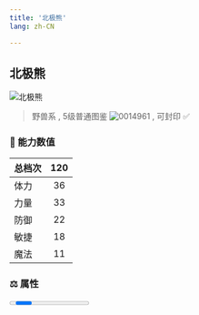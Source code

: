```yaml
---
title: '北极熊'
lang: zh-CN

---
```



## 北极熊

![北极熊](https://user-images.githubusercontent.com/78347270/115937625-61280700-a4d3-11eb-8ea9-cac79a13c12c.gif) 

> 野兽系 , 5级普通图鉴 ![0014961](https://user-images.githubusercontent.com/78347270/115963859-4ea5e000-a55c-11eb-84e2-5fee99d1fbb6.gif) , 可封印 ✅ 


### 💪 能力数值

| 总档次       | 120            |
| :----------- |:-------------:|
| 体力      | 36   <Stars :number="3.5" />  |
| 力量      | 33   <Stars :number="3.5" />  |
| 防御      | 22  <Stars :number="2" />  | 
| 敏捷      | 18  <Stars :number="2" />  | 
| 魔法      | 11  <Stars :number="1" />   | 


### ⚖️ 属性


<Progress earth :number="8" />

<Progress water :number="2" />

<Progress fire :number="0" />

<Progress wind :number="0" />

### ✨ 技能栏 <Strong>6个</Strong>

- 攻击
- 防御
- 乾坤一掷 Lv1

### 👶 1级出现点

- 阿巴尼斯村外围
> 参考坐标(255.182)， (256.191)



